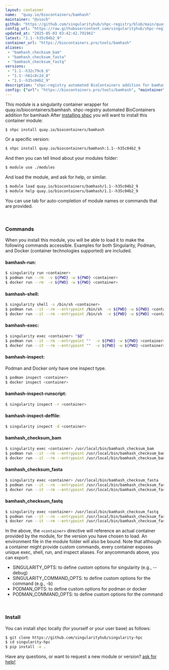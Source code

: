 ```yaml
---
layout: container
name:  "quay.io/biocontainers/bamhash"
maintainer: "@vsoch"
github: "https://github.com/singularityhub/shpc-registry/blob/main/quay.io/biocontainers/bamhash/container.yaml"
config_url: "https://raw.githubusercontent.com/singularityhub/shpc-registry/main/quay.io/biocontainers/bamhash/container.yaml"
updated_at: "2025-05-03 03:42:42.791961"
latest: "1.1--h35c04b2_9"
container_url: "https://biocontainers.pro/tools/bamhash"
aliases:
 - "bamhash_checksum_bam"
 - "bamhash_checksum_fasta"
 - "bamhash_checksum_fastq"
versions:
 - "1.1--h32c79c6_6"
 - "1.1--h61c8c2d_8"
 - "1.1--h35c04b2_9"
description: "shpc-registry automated BioContainers addition for bamhash"
config: {"url": "https://biocontainers.pro/tools/bamhash", "maintainer": "@vsoch", "description": "shpc-registry automated BioContainers addition for bamhash", "latest": {"1.1--h35c04b2_9": "sha256:91862de718c1a9f2df085cc67c28d35d3f4070c255c1ca78f977bc1160958e70"}, "tags": {"1.1--h32c79c6_6": "sha256:d0b26d96a0026731feaa4351ebd5e4791f0aebe5836141d8702307f895627ae9", "1.1--h61c8c2d_8": "sha256:e7345e46be2400fc59a2b61e22595d16545c17a77d12840ccdf18f738cce0c55", "1.1--h35c04b2_9": "sha256:91862de718c1a9f2df085cc67c28d35d3f4070c255c1ca78f977bc1160958e70"}, "docker": "quay.io/biocontainers/bamhash", "aliases": {"bamhash_checksum_bam": "/usr/local/bin/bamhash_checksum_bam", "bamhash_checksum_fasta": "/usr/local/bin/bamhash_checksum_fasta", "bamhash_checksum_fastq": "/usr/local/bin/bamhash_checksum_fastq"}}
---
```


This module is a singularity container wrapper for quay.io/biocontainers/bamhash.
shpc-registry automated BioContainers addition for bamhash
After [installing shpc](#install) you will want to install this container module:


```bash
$ shpc install quay.io/biocontainers/bamhash
```

Or a specific version:

```bash
$ shpc install quay.io/biocontainers/bamhash:1.1--h35c04b2_9
```

And then you can tell lmod about your modules folder:

```bash
$ module use ./modules
```

And load the module, and ask for help, or similar.

```bash
$ module load quay.io/biocontainers/bamhash/1.1--h35c04b2_9
$ module help quay.io/biocontainers/bamhash/1.1--h35c04b2_9
```

You can use tab for auto-completion of module names or commands that are provided.

<br>

### Commands

When you install this module, you will be able to load it to make the following commands accessible.
Examples for both Singularity, Podman, and Docker (container technologies supported) are included.

#### bamhash-run:

```bash
$ singularity run <container>
$ podman run --rm  -v ${PWD} -w ${PWD} <container>
$ docker run --rm  -v ${PWD} -w ${PWD} <container>
```

#### bamhash-shell:

```bash
$ singularity shell -s /bin/sh <container>
$ podman run --it --rm --entrypoint /bin/sh  -v ${PWD} -w ${PWD} <container>
$ docker run --it --rm --entrypoint /bin/sh  -v ${PWD} -w ${PWD} <container>
```

#### bamhash-exec:

```bash
$ singularity exec <container> "$@"
$ podman run --it --rm --entrypoint ""  -v ${PWD} -w ${PWD} <container> "$@"
$ docker run --it --rm --entrypoint ""  -v ${PWD} -w ${PWD} <container> "$@"
```

#### bamhash-inspect:

Podman and Docker only have one inspect type.

```bash
$ podman inspect <container>
$ docker inspect <container>
```

#### bamhash-inspect-runscript:

```bash
$ singularity inspect -r <container>
```

#### bamhash-inspect-deffile:

```bash
$ singularity inspect -d <container>
```


#### bamhash_checksum_bam

```bash
$ singularity exec <container> /usr/local/bin/bamhash_checksum_bam
$ podman run --it --rm --entrypoint /usr/local/bin/bamhash_checksum_bam   -v ${PWD} -w ${PWD} <container> -c " $@"
$ docker run --it --rm --entrypoint /usr/local/bin/bamhash_checksum_bam   -v ${PWD} -w ${PWD} <container> -c " $@"
```


#### bamhash_checksum_fasta

```bash
$ singularity exec <container> /usr/local/bin/bamhash_checksum_fasta
$ podman run --it --rm --entrypoint /usr/local/bin/bamhash_checksum_fasta   -v ${PWD} -w ${PWD} <container> -c " $@"
$ docker run --it --rm --entrypoint /usr/local/bin/bamhash_checksum_fasta   -v ${PWD} -w ${PWD} <container> -c " $@"
```


#### bamhash_checksum_fastq

```bash
$ singularity exec <container> /usr/local/bin/bamhash_checksum_fastq
$ podman run --it --rm --entrypoint /usr/local/bin/bamhash_checksum_fastq   -v ${PWD} -w ${PWD} <container> -c " $@"
$ docker run --it --rm --entrypoint /usr/local/bin/bamhash_checksum_fastq   -v ${PWD} -w ${PWD} <container> -c " $@"
```



In the above, the `<container>` directive will reference an actual container provided
by the module, for the version you have chosen to load. An environment file in the
module folder will also be bound. Note that although a container
might provide custom commands, every container exposes unique exec, shell, run, and
inspect aliases. For anycommands above, you can export:

 - SINGULARITY_OPTS: to define custom options for singularity (e.g., --debug)
 - SINGULARITY_COMMAND_OPTS: to define custom options for the command (e.g., -b)
 - PODMAN_OPTS: to define custom options for podman or docker
 - PODMAN_COMMAND_OPTS: to define custom options for the command

<br>

### Install

You can install shpc locally (for yourself or your user base) as follows:

```bash
$ git clone https://github.com/singularityhub/singularity-hpc
$ cd singularity-hpc
$ pip install -e .
```

Have any questions, or want to request a new module or version? [ask for help!](https://github.com/singularityhub/singularity-hpc/issues)